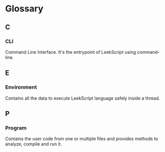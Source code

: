# Glossary

## C

### CLI
Command Line Interface. It's the entrypoint of LeekScript using command-line.

## E

### Environment
Contains all the data to execute LeekScript language safely inside a thread.

## P

### Program
Contains the user code from one or multiple files and provides methods to analyze, compile and run it.
